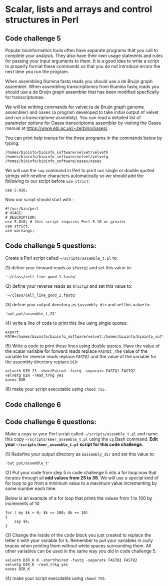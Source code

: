 Scalar, lists and arrays and control structures in Perl
=======================================================
## Code challenge 5

Popular bioinformatics tools often have separate programs that you call to complete your analysis. They also have their own usage statments and rules for passing your input arguments to them. It is a good idea to write a script to properly format these commands so that you do not introduce errors the next time you run the program.

When assembling Illumina fastq reads you should use a de Bruijn graph assembler. When assembling transcriptomes from Illumina fastq reads you should use a de Bruijn graph assembler that has been modified specfically for transcriptomes.

We will be writting commands for velvet (a de Bruijn graph genome assembler) and oases (a program developed to take initial output of velvet and run a transcriptome assembly). You can read a detailed list of parameter options for Oases transcriptome assembler by visiting the Oases manual at https://www.ebi.ac.uk/~zerbino/oases/.

You can print help menus for the three programs in the commands below by typing:

```
/homes/bioinfo/bioinfo_software/velvet/velveth
/homes/bioinfo/bioinfo_software/velvet/velvetg
/homes/bioinfo/bioinfo_software/oases/oases
```

We will use the `say` command in Perl to print our single or double quoted strings with newline characters automatically so we should add the following to our script before `use strict`:

```
use 5.010;
```

Now our script should start with :

```
#!/usr/bin/perl
# USAGE:
# DESCRIPTION:
use 5.010; # this script requires Perl 5.10 or greater
use strict;
use warnings;
```

## Code challenge 5 questions:
Create a Perl script called `~/scripts/assemble_t.pl` to:

(1) define your forward reads as `$fastq1` and set this value to:

```
'~/class/cell_line_good_1.fastq'
```

(2) define your reverse reads as `$fastq2` and set this value to:

```
'~/class/cell_line_good_2.fastq'
```

(3) define your output directory as `$assembly_dir` and set this value to:

```
'out_put/assemble_t_23'
```

(4) write a line of code to print this line using single quotes:

```
export PATH=/homes/bioinfo/bioinfo_software/velvet:/homes/bioinfo/bioinfo_software/oases:${PATH}
```

(5) Write a code to print these lines using double quotes. Have the value of the scalar variable for forward reads replace `FASTQ1` , the value of the variable for reverse reads replace `FASTQ2` and the value of the variable for the assembly directory replace `DIR`:

```
velveth DIR 23 -shortPaired -fastq -separate FASTQ1 FASTQ2 
velvetg DIR -read_trkg yes
oases DIR
```

(6) make your script executable using `chmod 755`.

## Code challenge 6

## Code challenge 6 questions:

Make a copy or your Perl script called `~/scripts/assemble_t.pl` and name this copy `~/scripts/kmer_assemble_t.pl` using the `cp` Bash command. **Edit your `~/scripts/kmer_assemble_t.pl` script for this code challenge.**

(1) Redefine your output directory as `$assembly_dir` and set this value to:

```
'out_put/assemble_t'
```

(2) Put your code from step 5 in code challenge 5 into a for loop now that iterates through all **odd values from 25 to 39**. We will use a special kind of for loop to go from a minimum value to a maximum value incrementing by some number each time. 

Below is an example of a for loop that prints the values from 1 to 100 by increments of 10

```
for ( my $k = 0; $k <= 100; $k += 10)
{
    say $k;
}
```

(3) Change the inside of the code block you just created to replace the letter `K` with your variable for k. Remember to put your variables in curly braces when printing them without white spaces surrounding them. All other variables can be used in the same way you did in code challenge 5.

```
velveth DIR_K K -shortPaired -fastq -separate FASTQ1 FASTQ2 
velvetg DIR_K -read_trkg yes
oases DIR_K
```

(4) make your script executable using `chmod 755`.


